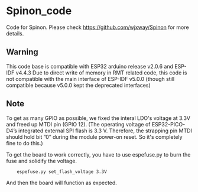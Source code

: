 # Spinon_code
Code for Spinon. Please check https://github.com/wjxway/Spinon for more details.

## Warning
This code base is compatible with ESP32 arduino release v2.0.6 and ESP-IDF v4.4.3
Due to direct write of memory in RMT related code, this code is not compatible with the main interface of ESP-IDF v5.0.0 (though still compatible because v5.0.0 kept the deprecated interfaces)

## Note
To get as many GPIO as possible, we fixed the interal LDO's voltage at 3.3V and freed up MTDI pin (GPIO 12). (The operating voltage of ESP32-PICO-D4’s integrated external SPI flash is 3.3 V. Therefore, the strapping pin MTDI should hold bit ”0” during the module power-on reset. So it's completely fine to do this.)

To get the board to work correctly, you have to use espefuse.py to burn the fuse and solidify the voltage.

```
    espefuse.py set_flash_voltage 3.3V
```

And then the board will function as expected.
